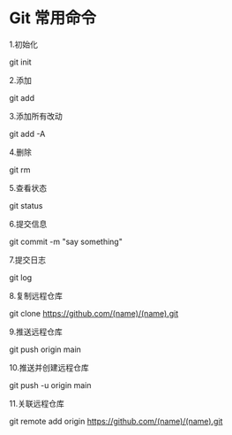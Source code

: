 # Git 常用命令

1.初始化

git init

2.添加

git add

3.添加所有改动

git add -A

4.删除

git rm

5.查看状态

git status

6.提交信息

git commit -m "say something"

7.提交日志

git log

8.复制远程仓库

git clone https://github.com/(name)/(name).git

9.推送远程仓库

git push origin main

10.推送并创建远程仓库

git push -u origin main

11.关联远程仓库

git remote add origin https://github.com/(name)/(name).git